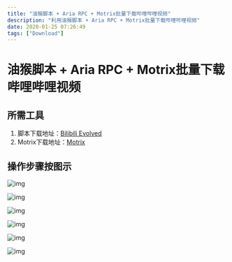 ```yaml
---
title: "油猴脚本 + Aria RPC + Motrix批量下载哔哩哔哩视频"
description: "利用油猴脚本 + Aria RPC + Motrix批量下载哔哩哔哩视频"
date: 2020-01-25 07:26:49
tags: ["Download"]
---
```


# 油猴脚本 + Aria RPC + Motrix批量下载哔哩哔哩视频

## 所需工具

1. 脚本下载地址：[Bilibili Evolved](https://greasyfork.org/zh-CN/scripts/373563-bilibili-evolved)
2. Motrix下载地址：[Motrix](https://motrix.app/)

## 操作步骤按图示

![img](./e9UPKf8q5ecR.png "步骤一")

![img](./Je0xBXHob5lf.png "步骤二")

![img](./dIGN43XRXKlC.png "步骤三")

![img](./uwqRImE86Ey2.png "步骤四")

![img](./SEKLbsp7ignU.png "步骤五")

![img](./17muq4KwuOtk.png "步骤六")